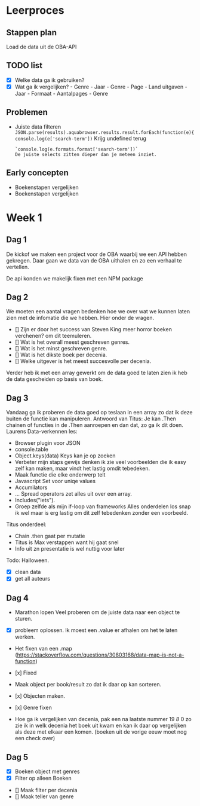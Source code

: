 # Leerproces

## Stappen plan

 Load de data uit de OBA-API

## TODO list

- [x] Welke data ga ik gebruiken?
- [x] Wat ga ik vergelijken?
    \- Genre - Jaar
    \- Genre - Page
    \- Land uitgaven - Jaar
    \- Formaat - Aantalpages - Genre

## Problemen

-   Juiste data filteren
    `JSON.parse(results).aquabrowser.results.result.forEach(function(e){
        console.log(e['search-term'])`
        Krijg undefined terug

        `console.log(e.formats.format['search-term'])`
        De juiste selects zitten dieper dan je meteen inziet.

## Early concepten

-   Boekenstapen vergelijken
-   Boekenstapen vergelijken

# Week 1

## Dag 1

De kickof we maken een project voor de OBA waarbij we een API hebben gekregen. Daar gaan we data van de OBA uithalen en zo een verhaal te vertellen.

De api konden we makelijk fixen met een NPM package

## Dag 2

We moeten een aantal vragen bedenken hoe we over wat we kunnen laten zien met de infomatie die we hebben.
Hier onder de vragen.
- \[] Zijn er door het success van Steven King meer horror boeken verchenen? om dit teemuleren.
- \[] Wat is het overall meest geschreven genres.
- \[] Wat is het minst geschreven genre.
- \[] Wat is het dikste boek per decenia.
- \[] Welke uitgever is het meest succesvolle per decenia.

Verder heb ik met een array gewerkt om de data goed te laten zien ik heb de data gescheiden op basis van boek.

## Dag 3

Vandaag ga ik proberen de data goed op teslaan in een array zo dat ik deze buiten de functie kan manipuleren.
Antwoord van Titus: Je kan .Then chainen of functies in de .Then aanroepen en dan dat, zo ga ik dit doen.
Laurens Data-verkennen les:

-   Browser plugin voor JSON
-   console.table
-   Object.keys(data) Keys kan je op zoeken
-   Verbeter mijn staps gewijs denken ik zie veel voorbeelden die ik easy zelf kan maken, maar vindt het lastig omdit tebedeken.
-   Maak functie die elke onderwerp telt
-   Javascript Set voor uniqe values
-   Accumilators
-   ... Spread operators zet alles uit over een array.
-   Includes("iets").
-   Groep zelfde als mijn if-loop van frameworks
    Alles onderdelen los snap ik wel maar is erg lastig om dit zelf tebedenken zonder een voorbeeld.

Titus onderdeel:

-   Chain .then gaat per mutatie
-   Titus is Max verstappen want hij gaat snel
-   Info uit zn presentatie is wel nuttig voor later

Todo: Halloween.
- [X] clean data
- [X] get all auteurs

## Dag 4

-   Marathon lopen
    Veel proberen om de juiste data naar een object te sturen.
-   [x] probleem oplossen. Ik moest een .value er afhalen om het te laten werken.

-   Het fixen van een .map (https://stackoverflow.com/questions/30803168/data-map-is-not-a-function)
-    [x] Fixed

-   Maak object per book/result zo dat ik daar op kan sorteren.
-    [x] Objecten maken.
-    [x] Genre fixen

-   Hoe ga ik vergelijken van decenia, pak een na laatste nummer 19 *8* 0 zo zie ik in welk decenia het boek uit kwam en kan ik daar op vergelijken als deze met elkaar een komen.
(boeken uit de vorige eeuw moet nog een check over)

## Dag 5
- [x] Boeken object met genres
- [x] Filter op alleen Boeken
- [] Maak filter per decenia
- [] Maak teller van genre
